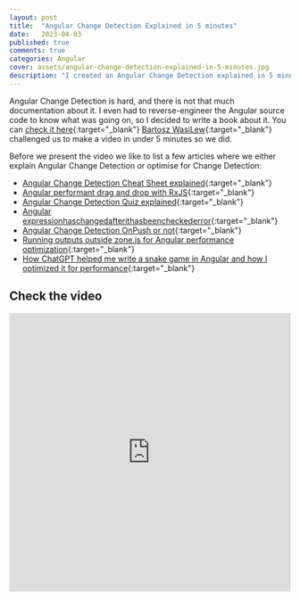```yaml
---
layout: post
title:  "Angular Change Detection Explained in 5 minutes"
date:   2023-04-03
published: true
comments: true
categories: Angular
cover: assets/angular-change-detection-explained-in-5-minutes.jpg
description: "I created an Angular Change Detection explained in 5 minutes video"
---
```


Angular Change Detection is hard, and there is not that much documentation about it.
I even had to reverse-engineer the Angular source code to know what was going on, so I decided
to write a book about it. You can [check it here](https://www.simplified.courses/angular-change-detection-simplified-e-book){:target="_blank"}
[Bartosz WasiLew](https://twitter.com/bartosz_wasilew){:target="_blank"} challenged us to make a video in under 5 minutes so we did.

Before we present the video we like to list a few articles where we either explain Angular Change Detection or optimise for Change Detection:

- [Angular Change Detection Cheat Sheet explained](https://blog.simplified.courses/angular-change-detection-cheat-sheet-explained/){:target="_blank"}
- [Angular performant drag and drop with RxJS](https://blog.simplified.courses/angular-performant-drag-and-drop-with-rxjs/){:target="_blank"}
- [Angular Change Detection Quiz explained](https://blog.simplified.courses/angular-change-detection-quiz-explained/){:target="_blank"}
- [Angular expressionhaschangedafterithasbeencheckederror](https://blog.simplified.courses/angular-expression-changed-after-it-has-been-checked-error/){:target="_blank"}
- [Angular Change Detection OnPush or not](https://blog.simplified.courses/angular-change-detection-onpush-or-not/){:target="_blank"}
- [Running outputs outside zone.js for Angular performance optimization](https://blog.simplified.courses/running-outputs-outside-zonejs-for-angular-performance-optimization/){:target="_blank"}
- [How ChatGPT helped me write a snake game in Angular and how I optimized it for performance](https://blog.simplified.courses/how-chatgpt-helped-me-write-a-snake-game-in-angular-and-how-i-optimized-it-for-performance/){:target="_blank"}

## Check the video

<iframe width="100%" height="500" src="https://www.youtube.com/embed/eNuMUslF8Bw" title="YouTube video player" frameborder="0" allow="accelerometer; autoplay; clipboard-write; encrypted-media; gyroscope; picture-in-picture; web-share" allowfullscreen></iframe>